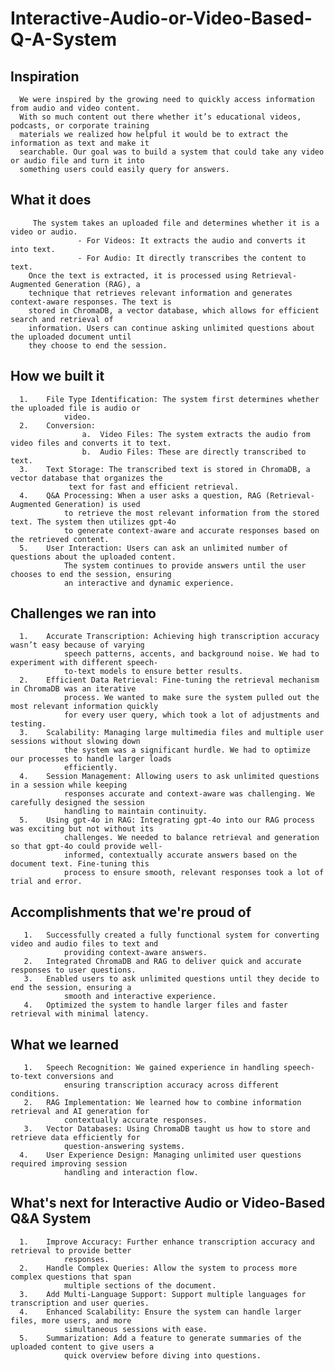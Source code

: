 # Interactive-Audio-or-Video-Based-Q-A-System

## Inspiration
      We were inspired by the growing need to quickly access information from audio and video content. 
      With so much content out there whether it’s educational videos, podcasts, or corporate training 
      materials we realized how helpful it would be to extract the information as text and make it 
      searchable. Our goal was to build a system that could take any video or audio file and turn it into 
      something users could easily query for answers.

## What it does
         The system takes an uploaded file and determines whether it is a video or audio.
                   - For Videos: It extracts the audio and converts it into text.
                   - For Audio: It directly transcribes the content to text.
        Once the text is extracted, it is processed using Retrieval-Augmented Generation (RAG), a 
        technique that retrieves relevant information and generates context-aware responses. The text is 
        stored in ChromaDB, a vector database, which allows for efficient search and retrieval of 
        information. Users can continue asking unlimited questions about the uploaded document until 
        they choose to end the session.

## How we built it
      1.	File Type Identification: The system first determines whether the uploaded file is audio or 
                video.
      2.	Conversion:
                    a.	Video Files: The system extracts the audio from video files and converts it to text.
                    b.	Audio Files: These are directly transcribed to text.
      3.	Text Storage: The transcribed text is stored in ChromaDB, a vector database that organizes the 
                 text for fast and efficient retrieval.
      4.	Q&A Processing: When a user asks a question, RAG (Retrieval-Augmented Generation) is used 
                to retrieve the most relevant information from the stored text. The system then utilizes gpt-4o 
                to generate context-aware and accurate responses based on the retrieved content.
      5.	User Interaction: Users can ask an unlimited number of questions about the uploaded content. 
                The system continues to provide answers until the user chooses to end the session, ensuring 
                an interactive and dynamic experience.

## Challenges we ran into
      1.	Accurate Transcription: Achieving high transcription accuracy wasn’t easy because of varying 
                speech patterns, accents, and background noise. We had to experiment with different speech- 
                to-text models to ensure better results.
      2.	Efficient Data Retrieval: Fine-tuning the retrieval mechanism in ChromaDB was an iterative 
                process. We wanted to make sure the system pulled out the most relevant information quickly 
                for every user query, which took a lot of adjustments and testing.
      3.	Scalability: Managing large multimedia files and multiple user sessions without slowing down 
                the system was a significant hurdle. We had to optimize our processes to handle larger loads 
                efficiently.
      4.	Session Management: Allowing users to ask unlimited questions in a session while keeping 
                responses accurate and context-aware was challenging. We carefully designed the session 
                handling to maintain continuity.
      5.	Using gpt-4o in RAG: Integrating gpt-4o into our RAG process was exciting but not without its 
                challenges. We needed to balance retrieval and generation so that gpt-4o could provide well- 
                informed, contextually accurate answers based on the document text. Fine-tuning this 
                process to ensure smooth, relevant responses took a lot of trial and error.

## Accomplishments that we're proud of
       1.	Successfully created a fully functional system for converting video and audio files to text and 
                providing context-aware answers.
       2.	Integrated ChromaDB and RAG to deliver quick and accurate responses to user questions.
       3.	Enabled users to ask unlimited questions until they decide to end the session, ensuring a 
                smooth and interactive experience.
       4.	Optimized the system to handle larger files and faster retrieval with minimal latency.

## What we learned
       1.	Speech Recognition: We gained experience in handling speech-to-text conversions and 
                ensuring transcription accuracy across different conditions.
       2.	RAG Implementation: We learned how to combine information retrieval and AI generation for 
                contextually accurate responses.
       3.	Vector Databases: Using ChromaDB taught us how to store and retrieve data efficiently for 
                question-answering systems.
      4.	User Experience Design: Managing unlimited user questions required improving session 
                handling and interaction flow.

## What's next for Interactive Audio or Video-Based Q&A System
      1.	Improve Accuracy: Further enhance transcription accuracy and retrieval to provide better 
                responses.
      2.	Handle Complex Queries: Allow the system to process more complex questions that span 
                multiple sections of the document.
      3.	Add Multi-Language Support: Support multiple languages for transcription and user queries.
      4.	Enhanced Scalability: Ensure the system can handle larger files, more users, and more 
                simultaneous sessions with ease.
      5.	Summarization: Add a feature to generate summaries of the uploaded content to give users a 
                quick overview before diving into questions.

